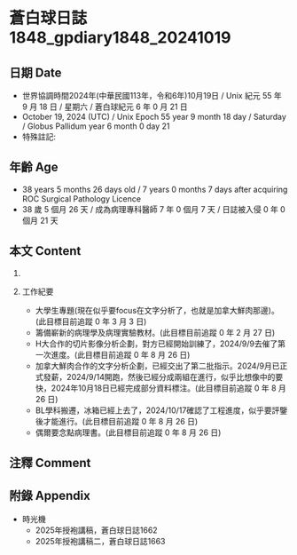 [_metadata_:encoding]: - "utf-8"
[_metadata_:language]: - "zh-Hant-TW"
[_metadata_:fileformat]: - "markdown"
[_metadata_:MIME_type]: - "text/plain"
[_metadata_:markdown_version]: - "commonmark version 0.30"
[_metadata_:markdown_spec]: - "https://spec.commonmark.org/0.30/"

# 蒼白球日誌1848_gpdiary1848_20241019 #

## 日期 Date ##

* 世界協調時間2024年(中華民國113年，令和6年)10月19日 / Unix 紀元 55 年 9 月 18 日 / 星期六 / 蒼白球紀元 6 年 0 月 21 日
* October 19, 2024 (UTC) / Unix Epoch 55 year 9 month 18 day / Saturday / Globus Pallidum year 6 month 0 day 21
* 特殊註記:

## 年齡 Age ##

* 38 years 5 months 26 days old / 7 years 0 months 7 days after acquiring ROC Surgical Pathology Licence
* 38 歲 5 個月 26 天 / 成為病理專科醫師 7 年 0 個月 7 天 / 日誌被入侵 0 年 0 個月 21 天

## 本文 Content ##

1. 

2. 工作紀要

    - 大學生專題(現在似乎要focus在文字分析了，也就是加拿大鮮肉那邊)。(此目標目前追蹤 0 年 3 月 3 日)
    - 籌備嶄新的病理學及病理實驗教材。(此目標目前追蹤 0 年 2 月 27 日)
    - H大合作的切片影像分析企劃，對方已經開始訓練了，2024/9/9去催了第一次進度。(此目標目前追蹤 0 年 8 月 26 日)
    - 加拿大鮮肉合作的文字分析企劃，已經交出了第二批指示。2024/9月已正式發薪，2024/9/14開跑，然後已經分成兩組在進行，似乎比想像中的要快，2024年10月18日已經完成部分資料標注。(此目標目前追蹤 0 年 8 月 26 日)
    - BL學科搬遷，冰箱已經上去了，2024/10/17確認了工程進度，似乎要評鑒後才能進行。(此目標目前追蹤 0 年 8 月 26 日)
    - 偶爾要念點病理書。(此目標目前追蹤 0 年 8 月 26 日)

## 注釋 Comment ##


## 附錄 Appendix ##

* 時光機
    - 2025年授袍講稿，蒼白球日誌1662
    - 2025年授袍講稿二，蒼白球日誌1663
